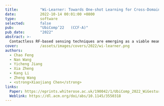 ```yaml
---
title:          "Wi-Learner: Towards One-shot Learning for Cross-Domain Wi-Fi based Gesture Recognition"
date:           2022-10-14 00:01:00 +0800
type:           software
selected:       false
pub:            "UbiComp’22   (CCF-A)"
pub_date:       "2022"
abstract: >-
  Contactless RF-based sensing techniques are emerging as a viable means for building gesture recognition systems. While promising, existing RF-based gesture solutions have poor generalization ability when targeting new users, environments or device deployment. They also often require multiple pairs of transceivers and a large number of training samples for each target domain. These limitations either lead to poor cross-domain performance or incur a huge labor cost, hindering their practical adoption. This paper introduces Wi-Learner, a novel RF-based sensing solution that relies on just one pair of transceivers but can deliver accurate cross-domain gesture recognition using just one data sample per gesture for a target user, environment or device setup. Wi-Learner achieves this by first capturing the gesture-induced Doppler frequency shift (DFS) from noisy measurements using carefully designed signal processing schemes. It then employs a convolution neural network-based autoencoder to extract the low-dimensional features to be fed into a downstream model for gesture recognition. Wi-Learner introduces a novel meta-learner to "teach" the neural network to learn effectively from a small set of data points, allowing the base model to quickly adapt to a new domain using just one training sample. By so doing, we reduce the overhead of training data collection and allow a sensing system to adapt to the change of the deployed environment. We evaluate Wi-Learner by applying it to gesture recognition using the Widar 3.0 dataset. Extensive experiments demonstrate Wi-Learner is highly efficient and has a good generalization ability, by delivering an accuracy of 93.2% and 74.2% - 94.9% for in-domain and cross-domain using just one sample per gesture, respectively. 
cover:          /assets/images/covers/2022/wi-learner.png
authors:
  - Chao Feng
  - Nan Wang
  - Yicheng Jiang
  - Xia Zheng
  - Kang Li
  - Zheng Wang
  - <strong>Xiaojiang Chen</strong>
links:
  Paper: https://eprints.whiterose.ac.uk/190042/1/UbiComp_2022_WiGesture.pdf
  Weblink: https://dl.acm.org/doi/abs/10.1145/3550318
---
```

